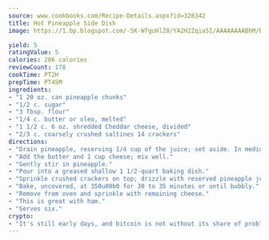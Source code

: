 ```yaml
---
source: www.cookbooks.com/Recipe-Details.aspx?id=328342
title: Hot Pineapple Side Dish
image: https://1.bp.blogspot.com/-5K-WfguHlZ0/YA2H2Zqia5I/AAAAAAAABhM/Bdgu68p4aG0Q6jWdy3eGaUXSKw5p3sdxwCLcBGAsYHQ/s324/7.png

yield: 5
ratingValue: 5
calories: 286 calories
reviewCount: 178
cookTime: PT2H
prepTime: PT45M
ingredients:
- "1 20 oz. can pineapple chunks"
- "1/2 c. sugar"
- "3 Tbsp. flour"
- "1/4 c. butter or oleo, melted"
- "1 1/2 c. 6 oz. shredded Cheddar cheese, divided"
- "2/3 c. coarsely crushed saltines 14 crackers"
directions:
- "Drain pineapple, reserving 1/4 cup of the juice; set aside. In medium bowl, combine sugar and flour."
- "Add the butter and 1 cup cheese; mix well."
- "Gently stir in pineapple."
- "Pour into a greased shallow 1 1/2-quart baking dish."
- "Sprinkle crushed crackers on top; drizzle with reserved pineapple juice."
- "Bake, uncovered, at 350u00b0 for 30 to 35 minutes or until bubbly."
- "Remove from oven and sprinkle with remaining cheese."
- "This is great with ham."
- "Serves six."
crypto:
- "It's still early days, and bitcoin is not without its share of problems."
---
```


